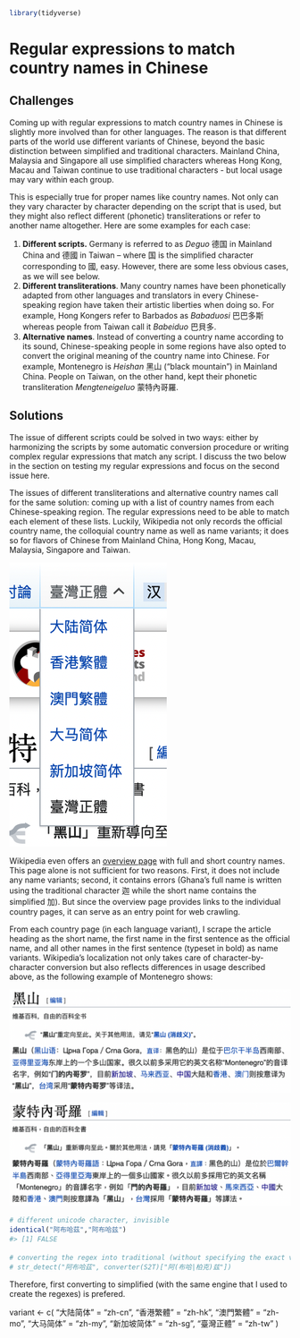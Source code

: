 
<!-- README.md is generated from README.Rmd. Please edit that file -->

``` r
library(tidyverse)
```

# Regular expressions to match country names in Chinese

<!-- badges: start -->
<!-- badges: end -->

## Challenges

Coming up with regular expressions to match country names in Chinese is
slightly more involved than for other languages. The reason is that
different parts of the world use different variants of Chinese, beyond
the basic distinction between simplified and traditional characters.
Mainland China, Malaysia and Singapore all use simplified characters
whereas Hong Kong, Macau and Taiwan continue to use traditional
characters - but local usage may vary within each group.

This is especially true for proper names like country names. Not only
can they vary character by character depending on the script that is
used, but they might also reflect different (phonetic) transliterations
or refer to another name altogether. Here are some examples for each
case:

1.  **Different scripts.** Germany is referred to as *Deguo* 德国 in
    Mainland China and 德國 in Taiwan – where 国 is the simplified
    character corresponding to 國, easy. However, there are some less
    obvious cases, as we will see below.
2.  **Different transliterations**. Many country names have been
    phonetically adapted from other languages and translators in every
    Chinese-speaking region have taken their artistic liberties when
    doing so. For example, Hong Kongers refer to Barbados as *Babaduosi*
    巴巴多斯 whereas people from Taiwan call it *Babeiduo* 巴貝多.
3.  **Alternative names**. Instead of converting a country name
    according to its sound, Chinese-speaking people in some regions have
    also opted to convert the original meaning of the country name into
    Chinese. For example, Montenegro is *Heishan* 黑山 (“black
    mountain”) in Mainland China. People on Taiwan, on the other hand,
    kept their phonetic transliteration *Mengteneigeluo* 蒙特內哥羅.

## Solutions

The issue of different scripts could be solved in two ways: either by
harmonizing the scripts by some automatic conversion procedure or
writing complex regular expressions that match any script. I discuss the
two below in the section on testing my regular expressions and focus on
the second issue here.

The issues of different transliterations and alternative country names
call for the same solution: coming up with a list of country names from
each Chinese-speaking region. The regular expressions need to be able to
match each element of these lists. Luckily, Wikipedia not only records
the official country name, the colloquial country name as well as name
variants; it does so for flavors of Chinese from Mainland China, Hong
Kong, Macau, Malaysia, Singapore and Taiwan.

![](img/language_dropdown.png)

Wikipedia even offers an [overview
page](https://zh.wikipedia.org/zh-cn/世界政區索引) with full and short
country names. This page alone is not sufficient for two reasons. First,
it does not include any name variants; second, it contains errors
(Ghana’s full name is written using the traditional character 迦 while
the short name contains the simplified 加). But since the overview page
provides links to the individual country pages, it can serve as an entry
point for web crawling.

From each country page (in each language variant), I scrape the article
heading as the short name, the first name in the first sentence as the
official name, and all other names in the first sentence (typeset in
bold) as name variants. Wikipedia’s localization not only takes care of
character-by-character conversion but also reflects differences in usage
described above, as the following example of Montenegro shows:

![Mainland](img/montenegro_mainland.png)

![Taiwan](img/montenegro_taiwan.png)

``` r
# different unicode character, invisible
identical("阿布哈茲","阿布哈兹")
#> [1] FALSE

# converting the regex into traditional (without specifying the exact variant) works in most cases but regexes become very long and hard to maintain (especially because someone might delete what seems like a duplicate but invisibly refers to different unicode characters)
# str_detect("阿布哈茲", converter(S2T)["阿(布哈|柏克)兹"])
```

Therefore, first converting to simplified (with the same engine that I
used to create the regexes) is prefered.

variant \<- c( “大陆简体” = “zh-cn”, “香港繁體” = “zh-hk”, “澳門繁體” =
“zh-mo”, “大马简体” = “zh-my”, “新加坡简体” = “zh-sg”, “臺灣正體” =
“zh-tw” )

